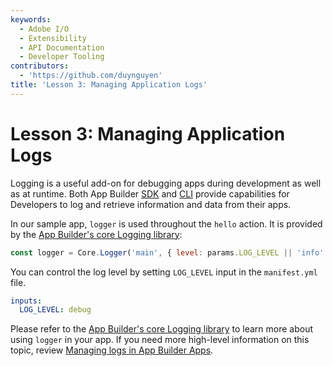 ```yaml
---
keywords:
  - Adobe I/O
  - Extensibility
  - API Documentation
  - Developer Tooling
contributors:
  - 'https://github.com/duynguyen'
title: 'Lesson 3: Managing Application Logs'
---
```


# Lesson 3: Managing Application Logs

Logging is a useful add-on for debugging apps during development as well as at runtime. Both App Builder [SDK](https://github.com/adobe/aio-sdk) and [CLI](https://github.com/adobe/aio-cli) provide capabilities for Developers to log and retrieve information and data from their apps.  

In our sample app, `logger` is used throughout the `hello` action. It is provided by the [App Builder's core Logging library](https://github.com/adobe/aio-lib-core-logging):

```javascript
const logger = Core.Logger('main', { level: params.LOG_LEVEL || 'info' })
```

You can control the log level by setting `LOG_LEVEL` input in the `manifest.yml` file.

```yaml
inputs:
  LOG_LEVEL: debug
```

Please refer to the [App Builder's core Logging library](https://github.com/adobe/aio-lib-core-logging) to learn more about using `logger` in your app. If you need more high-level information on this topic, review [Managing logs in App Builder Apps](https://developer.adobe.com/app-builder/docs/guides/application_logging/).


